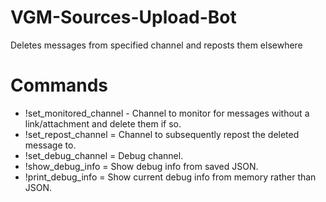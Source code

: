 # VGM-Sources-Upload-Bot
Deletes messages from specified channel and reposts them elsewhere

# Commands
- !set_monitored_channel - Channel to monitor for messages without a link/attachment and delete them if so.
- !set_repost_channel = Channel to subsequently repost the deleted message to.
- !set_debug_channel = Debug channel.
- !show_debug_info = Show debug info from saved JSON.
- !print_debug_info = Show current debug info from memory rather than JSON.
